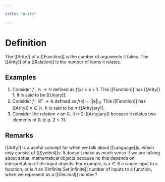 ```yaml
---

title: "Arity"

---
```

# Definition
The [[Arity]] of a [[Function]] is the number of arguments it takes. The [[Arity]] of a [[Relation]] is the number of items it relates.

## Examples
1. Consider $f: \mathbb{N} \to \mathbb{N}$ defined as $f(x) = x + 1$. This [[Function]] has [[Arity]] 1. It is said to be [[Unary]].
2. Consider $f: \mathbb{R}^{n} \to \mathbb{R}$ defined as $f(x) = ||\mathbf{x}||_{2}$. This [[Function]] has [[Arity]] $n \in \mathbb{N}$. It is said to be $n$-[[Arity|ary]].
3. Consider the relation $<$ on $\mathbb{R}$. It is $2$-[[Arity|ary]] because it relates two elements of $\mathbb{R}$ (e.g. $2 < 3$).

## Remarks
[[Arity]] is a useful concept for when we talk about [[Language]]s, which only consist of [[Symbol]]s. It doesn't make as much sense if we are talking about actual mathematical objects because no this depends on interpretation of the input objects. For example, is $x \in \mathbb{R}$ a single input to a function, or is it an [[Infinite Set|infinite]] number of inputs to a function, when we represent as a [[Decimal]] number?